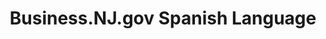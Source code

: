 ---
title: Business.NJ.gov Spanish Language
embed: "https://player.vimeo.com/video/1074706841?badge=0&amp;autopause=0&amp;player_id=0&amp;app_id=58479"
---